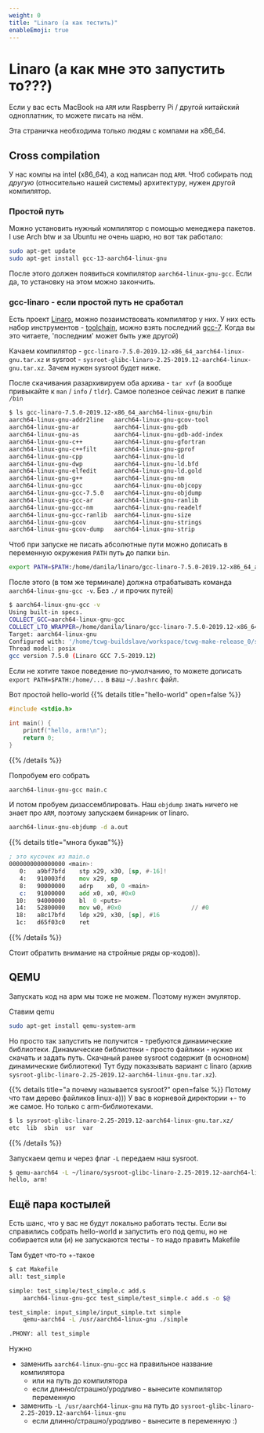 ```yaml
---
weight: 0
title: "Linaro (а как тестить)"
enableEmoji: true
---
```


# Linaro (а как мне это запустить то???)

Если у вас есть MacBook на `ARM` или Raspberry Pi / другой китайский одноплатник, то можете писать на нём.

Эта страничка необходима только людям с компами на x86\_64.


## Cross compilation

У нас компы на intel (x86\_64), а код написан под `ARM`.
Чтоб собирать под _другую_ (относительно нашей системы) архитектуру, нужен другой компилятор.

### Простой путь

Можно установить нужный компилятор с помощью менеджера пакетов.
I use Arch btw и за Ubuntu не очень шарю, но вот так работало:

```bash
sudo apt-get update
sudo apt-get install gcc-13-aarch64-linux-gnu
```

После этого должен появиться компилятор `aarch64-linux-gnu-gcc`.
Если да, то установку на этом можно закончить.

### gcc-linaro - если простой путь не сработал

Есть проект [Linaro](https://www.linaro.org/), можно позаимствовать компилятор у них.
У них есть набор инструментов - [toolchain](https://releases.linaro.org/components/toolchain/binaries/), можно взять последний [gcc-7](https://releases.linaro.org/components/toolchain/binaries/7.5-2019.12/aarch64-linux-gnu/).
Когда вы это читаете, 'последним' может быть уже другой)

Качаем компилятор - `gcc-linaro-7.5.0-2019.12-x86_64_aarch64-linux-gnu.tar.xz` и sysroot - `sysroot-glibc-linaro-2.25-2019.12-aarch64-linux-gnu.tar.xz`.
Зачем нужен sysroot будет ниже.

После скачивания разархивируем оба архива - `tar xvf` (а вообще привыкайте к `man` / `info` / `tldr`).
Самое полезное сейчас лежит в папке `/bin`
```bash
$ ls gcc-linaro-7.5.0-2019.12-x86_64_aarch64-linux-gnu/bin
aarch64-linux-gnu-addr2line   aarch64-linux-gnu-gcov-tool
aarch64-linux-gnu-ar	      aarch64-linux-gnu-gdb
aarch64-linux-gnu-as	      aarch64-linux-gnu-gdb-add-index
aarch64-linux-gnu-c++	      aarch64-linux-gnu-gfortran
aarch64-linux-gnu-c++filt     aarch64-linux-gnu-gprof
aarch64-linux-gnu-cpp	      aarch64-linux-gnu-ld
aarch64-linux-gnu-dwp	      aarch64-linux-gnu-ld.bfd
aarch64-linux-gnu-elfedit     aarch64-linux-gnu-ld.gold
aarch64-linux-gnu-g++	      aarch64-linux-gnu-nm
aarch64-linux-gnu-gcc	      aarch64-linux-gnu-objcopy
aarch64-linux-gnu-gcc-7.5.0   aarch64-linux-gnu-objdump
aarch64-linux-gnu-gcc-ar      aarch64-linux-gnu-ranlib
aarch64-linux-gnu-gcc-nm      aarch64-linux-gnu-readelf
aarch64-linux-gnu-gcc-ranlib  aarch64-linux-gnu-size
aarch64-linux-gnu-gcov	      aarch64-linux-gnu-strings
aarch64-linux-gnu-gcov-dump   aarch64-linux-gnu-strip
```

Чтоб при запуске не писать абсолютные пути можно дописать в переменную окружения `PATH`
путь до папки `bin`.
```bash
export PATH=$PATH:/home/danila/linaro/gcc-linaro-7.5.0-2019.12-x86_64_aarch64-linux-gnu/bin
```

После этого (в том же терминале) должна отрабатывать команда `aarch64-linux-gnu-gcc -v`.
Без `./` и прочих путей)
```bash
$ aarch64-linux-gnu-gcc -v
Using built-in specs.
COLLECT_GCC=aarch64-linux-gnu-gcc
COLLECT_LTO_WRAPPER=/home/danila/linaro/gcc-linaro-7.5.0-2019.12-x86_64_aarch64-linux-gnu/bin/../libexec/gcc/aarch64-linux-gnu/7.5.0/lto-wrapper
Target: aarch64-linux-gnu
Configured with: '/home/tcwg-buildslave/workspace/tcwg-make-release_0/snapshots/gcc.git~linaro-7.5-2019.12/configure' SHELL=/bin/bash --with-mpc=/home/tcwg-buildslave/workspace/tcwg-make-release_0/_build/builds/destdir/x86_64-unknown-linux-gnu --with-mpfr=/home/tcwg-buildslave/workspace/tcwg-make-release_0/_build/builds/destdir/x86_64-unknown-linux-gnu --with-gmp=/home/tcwg-buildslave/workspace/tcwg-make-release_0/_build/builds/destdir/x86_64-unknown-linux-gnu --with-gnu-as --with-gnu-ld --disable-libmudflap --enable-lto --enable-shared --without-included-gettext --enable-nls --with-system-zlib --disable-sjlj-exceptions --enable-gnu-unique-object --enable-linker-build-id --disable-libstdcxx-pch --enable-c99 --enable-clocale=gnu --enable-libstdcxx-debug --enable-long-long --with-cloog=no --with-ppl=no --with-isl=no --disable-multilib --enable-fix-cortex-a53-835769 --enable-fix-cortex-a53-843419 --with-arch=armv8-a --enable-threads=posix --enable-multiarch --enable-libstdcxx-time=yes --enable-gnu-indirect-function --with-build-sysroot=/home/tcwg-buildslave/workspace/tcwg-make-release_0/_build/sysroots/aarch64-linux-gnu --with-sysroot=/home/tcwg-buildslave/workspace/tcwg-make-release_0/_build/builds/destdir/x86_64-unknown-linux-gnu/aarch64-linux-gnu/libc --enable-checking=release --disable-bootstrap --enable-languages=c,c++,fortran,lto --build=x86_64-unknown-linux-gnu --host=x86_64-unknown-linux-gnu --target=aarch64-linux-gnu --prefix=/home/tcwg-buildslave/workspace/tcwg-make-release_0/_build/builds/destdir/x86_64-unknown-linux-gnu
Thread model: posix
gcc version 7.5.0 (Linaro GCC 7.5-2019.12)
```

Если не хотите такое поведение по-умолчанию, то можете дописать `export PATH=$PATH:/home/...` в ваш `~/.bashrc` файл.

Вот простой hello-world
{{% details title="hello-world" open=false %}}
```c
#include <stdio.h>

int main() {
    printf("hello, arm!\n");
    return 0;
}
```
{{% /details %}}

Попробуем его собрать
```bash
aarch64-linux-gnu-gcc main.c
```

И потом пробуем дизассемблировать.
Наш `objdump` знать ничего не знает про `ARM`, поэтому запускаем бинарник от linaro.
```bash
aarch64-linux-gnu-objdump -d a.out
```

{{% details title="многа букав"%}}
```asm
; это кусочек из main.o
0000000000000000 <main>:
   0:	a9bf7bfd 	stp	x29, x30, [sp, #-16]!
   4:	910003fd 	mov	x29, sp
   8:	90000000 	adrp	x0, 0 <main>
   c:	91000000 	add	x0, x0, #0x0
  10:	94000000 	bl	0 <puts>
  14:	52800000 	mov	w0, #0x0                   	// #0
  18:	a8c17bfd 	ldp	x29, x30, [sp], #16
  1c:	d65f03c0 	ret
```
{{% /details %}}

Стоит обратить внимание на стройные ряды op-кодов)).


## QEMU

Запускать код на арм мы тоже не можем. Поэтому нужен эмулятор.

Ставим qemu
```bash
sudo apt-get install qemu-system-arm
```

Но просто так запустить не получится - требуются динамические библиотеки.
Динамические библиотеки - просто файлики - нужно их скачать и задать путь.
Скачаный ранее sysroot содержит (в основном) динамические библиотеки)
Тут буду показывать вариант с linaro (архив `sysroot-glibc-linaro-2.25-2019.12-aarch64-linux-gnu.tar.xz`).

{{% details title="а почему называется sysroot?" open=false %}}
Потому что там дерево файликов linux-а)))
У вас в корневой директории +- то же самое.
Но только с arm-библиотеками.

```bash
$ ls sysroot-glibc-linaro-2.25-2019.12-aarch64-linux-gnu.tar.xz/
etc  lib  sbin	usr  var
```
{{% /details %}}

Запускаем qemu и через флаг `-L` передаем наш sysroot.
```bash
$ qemu-aarch64 -L ~/linaro/sysroot-glibc-linaro-2.25-2019.12-aarch64-linux-gnu/ ./a.out
hello, arm!
```


## Ещё пара костылей

Есть шанс, что у вас не будут локально работать тесты.
Если вы справились собрать hello-world и запустить его под qemu, но
не собирается или (и) не запускаются тесты - то надо править Makefile

Там будет что-то +-такое
```bash
$ cat Makefile
all: test_simple

simple: test_simple/test_simple.c add.s
	aarch64-linux-gnu-gcc test_simple/test_simple.c add.s -o $@

test_simple: input_simple/input_simple.txt simple
	qemu-aarch64 -L /usr/aarch64-linux-gnu ./simple

.PHONY: all test_simple
```

Нужно
- заменить `aarch64-linux-gnu-gcc` на правильное название компилятора
    - или на путь до компилятора
    - если длинно/страшно/уродливо - вынесите компилятор переменную
- заменить `-L /usr/aarch64-linux-gnu` на путь до `sysroot-glibc-linaro-2.25-2019.12-aarch64-linux-gnu`
    - если длинно/страшно/уродливо - вынесите в переменную :)

